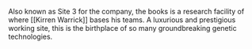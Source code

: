 Also known as Site 3 for the company, the books is a research facility of where [[Kirren Warrick]] bases his teams.
A luxurious and prestigious working site, this is the birthplace of so many groundbreaking genetic technologies.